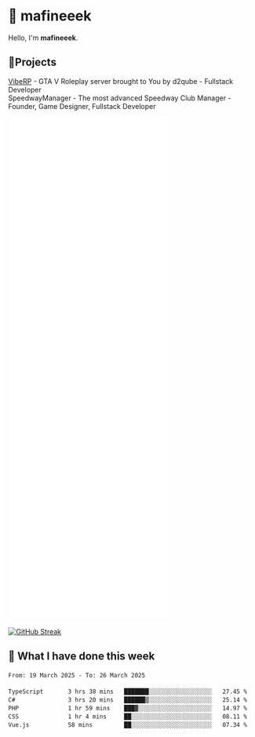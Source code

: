 # 👋 mafineeek
Hello, I'm **mafineeek**.

## 📝Projects

[VibeRP](https://v-rp.pl) - GTA V Roleplay server brought to You by d2qube - Fullstack Developer<br/>
SpeedwayManager - The most advanced Speedway Club Manager - Founder, Game Designer, Fullstack Developer


![](./github-metrics.svg)

[![GitHub Streak](https://streak-stats.demolab.com/?user=mafineeek)](https://git.io/streak-stats)

## 📰 What I have done this week
<!--START_SECTION:waka-->

```txt
From: 19 March 2025 - To: 26 March 2025

TypeScript       3 hrs 38 mins   ███████░░░░░░░░░░░░░░░░░░   27.45 %
C#               3 hrs 20 mins   ██████▒░░░░░░░░░░░░░░░░░░   25.14 %
PHP              1 hr 59 mins    ███▓░░░░░░░░░░░░░░░░░░░░░   14.97 %
CSS              1 hr 4 mins     ██░░░░░░░░░░░░░░░░░░░░░░░   08.11 %
Vue.js           58 mins         ██░░░░░░░░░░░░░░░░░░░░░░░   07.34 %
```

<!--END_SECTION:waka-->
